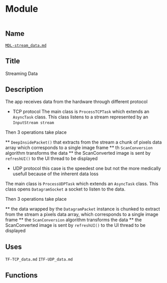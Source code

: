 # Module
![]()

## Name
[`MDL-stream_data.md`]()

## Title
Streaming Data

## Description
The app receives data from the hardware through different protocol

* TCP protocol
The main class is `ProcessTCPTask` which extends an `AsyncTask` class. This class listens to a stream represented by an `InputStream stream`

Then 3 operations take place

** `DeepInsidePacket()` that extracts from the stream a chunk of pixels data array which corresponds to a single image frame
** th `ScanConversion` algorithm transforms the data
** the ScanConverted image is sent by `refreshUI()` to the UI thread to be displayed

* UDP protocol
this case is the speedest one but not the more medically usefull because of the inherent data loss

The main class is `ProcessUDPTask` which extends an `AsyncTask` class. This class opens `DatagramSocket` a socket to listen to
the data.

Then 3 operations take place

** the data wrapped by the `DatagramPacket` instance is chunked to extract from the stream a pixels data array, which corresponds to a single image frame
** the `ScanConversion` algorithm transforms the data
** the ScanConverted image is sent by `refreshUI()` to the UI thread to be displayed

## Uses

`TF-TCP_data.md`
`ITF-UDP_data.md`

## Functions

